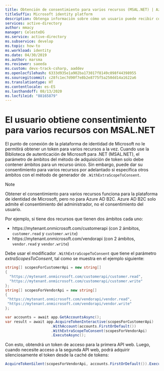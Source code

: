 ```yaml
---
title: Obtención de consentimiento para varios recursos (MSAL.NET) | Azure
titleSuffix: Microsoft identity platform
description: Obtenga información sobre cómo un usuario puede recibir consentimiento previo para varios recursos con la Biblioteca de autenticación de Microsoft para .NET (MSAL.NET).
services: active-directory
author: mmacy
manager: CelesteDG
ms.service: active-directory
ms.subservice: develop
ms.topic: how-to
ms.workload: identity
ms.date: 04/30/2019
ms.author: marsma
ms.reviewer: saeeda
ms.custom: devx-track-csharp, aaddev
ms.openlocfilehash: 6333d935e1a902ba173017f8149c098f44398955
ms.sourcegitcommit: c28fc1ec7d90f7e8b2e8775f5a250dd14a1622a6
ms.translationtype: HT
ms.contentlocale: es-ES
ms.lasthandoff: 08/13/2020
ms.locfileid: "88165879"
---
```

# <a name="user-gets-consent-for-several-resources-using-msalnet"></a>El usuario obtiene consentimiento para varios recursos con MSAL.NET
El punto de conexión de la plataforma de identidad de Microsoft no le permitirá obtener un token para varios recursos a la vez. Cuando use la Biblioteca de autenticación de Microsoft para .NET (MSAL.NET), el parámetro de ámbitos del método de adquisición de token solo debe contener ámbitos para un recurso único. Sin embargo, puede dar su consentimiento para varios recursos por adelantado si especifica otros ámbitos con el método de generador de `.WithExtraScopeToConsent`.

> [!NOTE]
> Obtener el consentimiento para varios recursos funciona para la plataforma de identidad de Microsoft, pero no para Azure AD B2C. Azure AD B2C solo admite el consentimiento del administrador, no el consentimiento del usuario.

Por ejemplo, si tiene dos recursos que tienen dos ámbitos cada uno:

- https:\//mytenant.onmicrosoft.com/customerapi (con 2 ámbitos, `customer.read` y `customer.write`)
- https:\//mytenant.onmicrosoft.com/vendorapi (con 2 ámbitos, `vendor.read` y `vendor.write`)

Debe usar el modificador `.WithExtraScopeToConsent` que tiene el parámetro *extraScopesToConsent*, tal como se muestra en el ejemplo siguiente:

```csharp
string[] scopesForCustomerApi = new string[]
{
  "https://mytenant.onmicrosoft.com/customerapi/customer.read",
  "https://mytenant.onmicrosoft.com/customerapi/customer.write"
};
string[] scopesForVendorApi = new string[]
{
 "https://mytenant.onmicrosoft.com/vendorapi/vendor.read",
 "https://mytenant.onmicrosoft.com/vendorapi/vendor.write"
};

var accounts = await app.GetAccountsAsync();
var result = await app.AcquireTokenInteractive(scopesForCustomerApi)
                     .WithAccount(accounts.FirstOrDefault())
                     .WithExtraScopeToConsent(scopesForVendorApi)
                     .ExecuteAsync();
```

Con esto, obtendrá un token de acceso para la primera API web. Luego, cuando necesite acceso a la segunda API web, podrá adquirir silenciosamente el token desde la caché de tokens:

```csharp
AcquireTokenSilent(scopesForVendorApi, accounts.FirstOrDefault()).ExecuteAsync();
```
